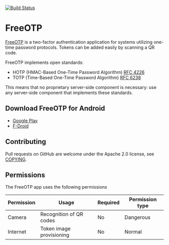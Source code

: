 [![Build Status](https://github.com/freeotp/freeotp-android/actions/workflows/build.yml/badge.svg?branch=master)](https://github.com/freeotp/freeotp-android/actions/workflows/build.yml)

# FreeOTP

[FreeOTP](https://freeotp.github.io) is a two-factor authentication application for systems
utilizing one-time password protocols. Tokens can be added easily by scanning a QR code.

FreeOTP implements open standards:

* HOTP (HMAC-Based One-Time Password Algorithm) [RFC 4226](https://www.ietf.org/rfc/rfc4226.txt)
* TOTP (Time-Based One-Time Password Algorithm) [RFC 6238](https://www.ietf.org/rfc/rfc6238.txt)

This means that no proprietary server-side component is necessary: use any server-side component
that implements these standards.

## Download FreeOTP for Android

* [Google Play](https://play.google.com/store/apps/details?id=org.fedorahosted.freeotp)
* [F-Droid](https://f-droid.org/packages/org.fedorahosted.freeotp)

## Contributing

Pull requests on GitHub are welcome under the Apache 2.0 license, see [COPYING](COPYING).

## Permissions

The FreeOTP app uses the following permissions

| Permission | Usage                    | Required | Permission type |
|------------|--------------------------|----------|-----------------|
| Camera     | Recognition of QR codes  | No       | Dangerous       |
| Internet   | Token image provisioning | No       | Normal          |
